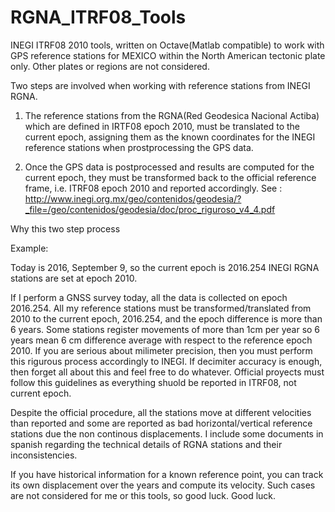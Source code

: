 # RGNA_ITRF08_Tools
INEGI ITRF08 2010 tools, written on Octave(Matlab compatible) to work with GPS reference stations for MEXICO within the North American tectonic plate only. Other plates or regions are not considered.

Two steps are involved when working with reference stations from INEGI RGNA.

1) The reference stations from the RGNA(Red Geodesica Nacional Actiba) which are defined in IRTF08 epoch 2010, must be translated to the current epoch,   assigning them as the known coordinates for the INEGI reference stations when  prostprocessing the GPS data. 

2) Once the GPS data is postprocessed and results are computed for the current epoch, they must be transformed back to the official reference frame, i.e. ITRF08 epoch 2010 and reported accordingly.
See :
http://www.inegi.org.mx/geo/contenidos/geodesia/?_file=/geo/contenidos/geodesia/doc/proc_riguroso_v4_4.pdf

Why this two step process

Example:

  Today is 2016, September 9,  so the current epoch is 2016.254
  INEGI RGNA stations are set at epoch 2010.

  If I perform a GNSS survey today, all the data is collected on epoch 2016.254.
  All my reference stations must be transformed/translated from 2010 to the current epoch, 2016.254, and the epoch difference is more than 6 years. Some stations register movements of more than 1cm per year so 6 years mean 6 cm difference average with respect to the reference epoch 2010.
  If you are serious about milimeter precision, then you must perform this rigurous process accordingly to INEGI. If decimiter accuracy is enough, then forget all about this and feel free to do whatever. Official proyects must follow this guidelines as everything shuold be reported in ITRF08, not current epoch.
  
  Despite the official procedure, all the stations move at different velocities than reported and some are reported as bad horizontal/vertical reference stations due the non continous displacements. I include some documents in spanish regarding the technical details of RGNA stations and their inconsistencies.
  
  If you have historical information for a known reference point, you can track its own displacement over the years and compute its velocity. Such cases are not considered for me or this tools, so  good luck.
  Good luck.
  
  
  
  
